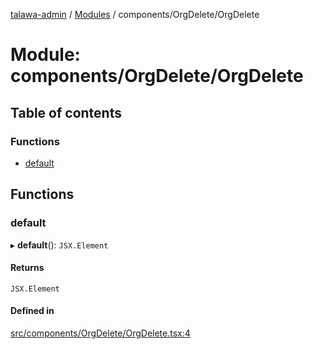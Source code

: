 [talawa-admin](../README.md) / [Modules](../modules.md) / components/OrgDelete/OrgDelete

# Module: components/OrgDelete/OrgDelete

## Table of contents

### Functions

- [default](components_OrgDelete_OrgDelete.md#default)

## Functions

### default

▸ **default**(): `JSX.Element`

#### Returns

`JSX.Element`

#### Defined in

[src/components/OrgDelete/OrgDelete.tsx:4](https://github.com/PalisadoesFoundation/talawa-admin/blob/12d9229/src/components/OrgDelete/OrgDelete.tsx#L4)

